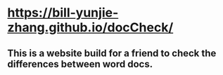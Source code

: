 # https://bill-yunjie-zhang.github.io/docCheck/

## This is a website build for a friend to check the differences between word docs.
